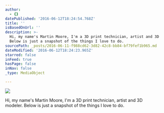 ```yaml
---
author:
  - {}
datePublished: '2016-06-12T18:24:54.768Z'
title: ''
isBasedOnUrl: ''
description: >-
  Hi, my name's Martin Moore, I'm a 3D print technician, artist and 3D modeler.
  Below is just a snapshot of the things I love to do.
sourcePath: _posts/2016-06-11-f988cd62-3d82-42c8-bb84-bf79fef1b965.md
dateModified: '2016-06-12T18:24:23.965Z'
starred: false
inFeed: true
hasPage: false
inNav: false
_type: MediaObject

---
```

![](https://the-grid-user-content.s3-us-west-2.amazonaws.com/26f58ddc-1e06-4333-9762-aafcb5ec99ea.jpg)

Hi, my name's Martin Moore, I'm a 3D print technician, artist and 3D modeler. Below is just a snapshot of the things I love to do.